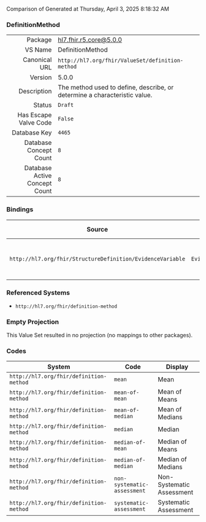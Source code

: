 Comparison of 
Generated at Thursday, April 3, 2025 8:18:32 AM

### DefinitionMethod

|      |     |
| ---: | --- |
| Package | hl7.fhir.r5.core@5.0.0 |
| VS Name | DefinitionMethod |
| Canonical URL | `http://hl7.org/fhir/ValueSet/definition-method` |
| Version | 5.0.0 |
| Description | The method used to define, describe, or determine a characteristic value. |
| Status | `Draft` |
| Has Escape Valve Code | `False` |
| Database Key | `4465` |
| Database Concept Count | `8` |
| Database Active Concept Count | `8` |
### Bindings

| Source | Element | Binding | Strength | Element Short |
| ------ | ------- | ------- | -------- | ------------- |
| `http://hl7.org/fhir/StructureDefinition/EvidenceVariable` | `EvidenceVariable.characteristic.definitionByTypeAndValue.method` | `http://hl7.org/fhir/ValueSet/definition-method` | `Example` | Method for how the characteristic value was determined |

### Referenced Systems

* `http://hl7.org/fhir/definition-method`
### Empty Projection

This Value Set resulted in no projection (no mappings to other packages).

### Codes

| System | Code | Display |
| ------ | ---- | ------- |
| `http://hl7.org/fhir/definition-method` | `mean` | Mean |
| `http://hl7.org/fhir/definition-method` | `mean-of-mean` | Mean of Means |
| `http://hl7.org/fhir/definition-method` | `mean-of-median` | Mean of Medians |
| `http://hl7.org/fhir/definition-method` | `median` | Median |
| `http://hl7.org/fhir/definition-method` | `median-of-mean` | Median of Means |
| `http://hl7.org/fhir/definition-method` | `median-of-median` | Median of Medians |
| `http://hl7.org/fhir/definition-method` | `non-systematic-assessment` | Non-Systematic Assessment |
| `http://hl7.org/fhir/definition-method` | `systematic-assessment` | Systematic Assessment |

